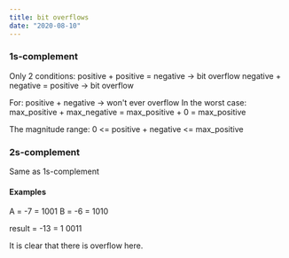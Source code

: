 ```yaml
---
title: bit overflows
date: "2020-08-10"
---
```


### 1s-complement
Only 2 conditions:
positive + positive = negative -> bit overflow
negative + negative = positive -> bit overflow

For:
positive + negative -> won't ever overflow
In the worst case:
max_positive + max_negative = max_positive + 0
                            = max_positive

The magnitude range:
0 <= positive + negative <= max_positive

### 2s-complement
Same as 1s-complement

#### Examples

A = -7 = 1001
B = -6 = 1010

result = -13 = 1 0011

It is clear that there is overflow here.

